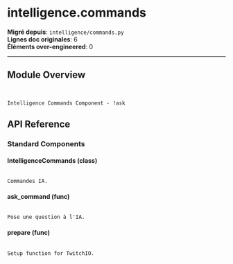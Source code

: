 # intelligence.commands

**Migré depuis**: `intelligence/commands.py`  
**Lignes doc originales**: 6  
**Éléments over-engineered**: 0  

---

## Module Overview

```text


Intelligence Commands Component - !ask

```

## API Reference

### Standard Components

#### IntelligenceCommands (class)

```text

Commandes IA.

```

#### ask_command (func)

```text

Pose une question à l'IA.

```

#### prepare (func)

```text

Setup function for TwitchIO.

```
